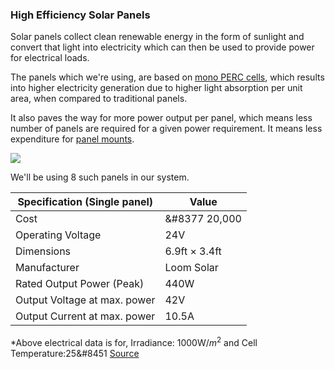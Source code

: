 ### High Efficiency Solar Panels

Solar panels collect clean renewable energy in the form of sunlight and convert that light into electricity which can then be used to provide power for electrical loads. 

The panels which we're using, are based on [mono PERC cells](https://regenpower.com/news/why-choose-mono-perc-panels-rooftop-solar/), which results into higher electricity generation due to higher light absorption per unit area, when compared to traditional panels.
 
It also paves the way for more power output per panel, which means less number of panels are required for a given power requirement. It means less expenditure for 
[panel mounts](https://encrypted-tbn0.gstatic.com/images?q=tbn:ANd9GcSWhB7u8DxJiUJTM2uH5U-6Ml3h3SoByqJd8g&usqp=CAU).

<img src = 
"https://cdn.shopify.com/s/files/1/2980/5140/products/dimension_fcef7a49-c267-4a58-b571-90de3319af24_1000x.jpg?v=1618825077">

We'll be using 8 such panels in our system.

| Specification (Single panel)  |  Value                |
| ---                           |        ---            |
| Cost                          |  &#8377 20,000        |
| Operating Voltage             |    24V                |
| Dimensions                    | 6.9ft $\times$ 3.4ft  |
| Manufacturer                  | Loom Solar            |
| Rated Output Power (Peak)     | 440W                  |
| Output Voltage at max. power  | 42V                   |
| Output Current at max. power  | 10.5A                 |
*Above electrical data is for, Irradiance: 1000W/$m^{2}$ and Cell Temperature:25&#8451
[Source](https://cdn.shopify.com/s/files/1/2980/5140/files/SHARK_440_6395d720-82b0-4587-ba21-1c947d9143c8.pdf?v=1636543515)
<!--  
https://www.loomsolar.com/products/loom-solar-panel-shark-super-high-efficiency-module>

